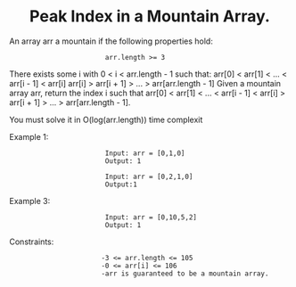 <h1 align="center">Peak Index in a Mountain Array.</h1>


An array arr a mountain if the following properties hold:

                            arr.length >= 3
There exists some i with 0 < i < arr.length - 1 such that:
                            arr[0] < arr[1] < ... < arr[i - 1] < arr[i] 
                            arr[i] > arr[i + 1] > ... > arr[arr.length - 1]
Given a mountain array arr, return the index i such that arr[0] < arr[1] < ... < arr[i - 1] < arr[i] > arr[i + 1] > ... > arr[arr.length - 1].

You must solve it in O(log(arr.length)) time complexit

Example 1:

                            Input: arr = [0,1,0]
                            Output: 1

                            Input: arr = [0,2,1,0]
                            Output:1

Example 3:

                            Input: arr = [0,10,5,2]
                            Output: 1
                           

Constraints:

                           -3 <= arr.length <= 105
                           -0 <= arr[i] <= 106
                           -arr is guaranteed to be a mountain array.